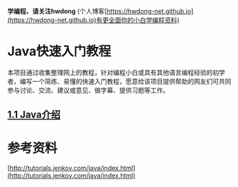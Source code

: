 **学编程、请关注hwdong** (个人博客[https://hwdong-net.github.io](https://hwdong-net.github.io)有更全面你的小白学编程资料)
# Java快速入门教程

本项目通过收集整理网上的教程，针对编程小白或具有其他语言编程经验的初学者，编写一个简练、易懂的快速入门教程，愿意给该项目提供帮助的网友们可共同参与讨论、交流、建议或意见、做字幕、提供习题等工作。

## [1.1 Java介绍](https://github.com/hwdong-net/java_tutorials/blob/main/introduction2Java.md)


# 参考资料

[http://tutorials.jenkov.com/java/index.html](http://tutorials.jenkov.com/java/index.html)
